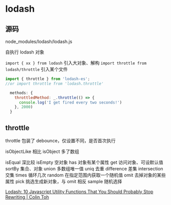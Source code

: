 # lodash

## 源码

node_modules/lodash/lodash.js

自执行
  lodash 对象

`import { xx } from lodash` 引入大对象、解构
`import throttle from lodash/throttle` 引入某个文件

```js
import { throttle } from 'lodash-es';
//or import throttle from 'lodash.throttle'

  methods: {
    throttledMethod: _.throttle(() => {
      console.log('I get fired every two seconds!')
    }, 2000)
  }
```

## throttle
throttle 包装了 debounce，仅设置不同，是否首次执行

isObjectLike 相比 isObject 多了数组

isEqual 深比较
isEmpty 空对象
has 对象有某个属性
get 访问对象、可设默认值
sortBy 集合、对象
union 多数组唯一值
uniq 去重
difference 差集
intersection 交集
times 循环几次
random 在指定范围内获取一个随机值
omit 去掉对象的某些属性
pick 挑选生成新对象，与 omit 相反
sample 随机选择

[Lodash: 10 Javascript Utility Functions That You Should Probably Stop Rewriting | Colin Toh](https://colintoh.com/blog/lodash-10-javascript-utility-functions-stop-rewriting)
